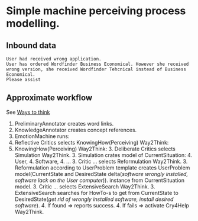 # Simple machine perceiving process modelling.

## Inbound data
```
User had received wrong application.
User has ordered Wordfinder Business Economical. However she received wrong version, she received Wordfinder Tehcnical instead of Business Economical.
Please assist
```

## Approximate workflow
See [Ways to think](http://web.media.mit.edu/~minsky/E7/eb7.html#_Toc451324833)

 1. PreliminaryAnnotator creates word links.
 1. KnowledgeAnnotator creates concept references.
 1. EmotionMachine runs:
   2. Reflective Critics selects KnowingHow(Perceiving) Way2Think:
   2. KnowingHow(Perceiving) Way2Think:
     3. Deliberate Critics selects Simulation Way2Think.
     3. Simulation crates model of CurrentSituation:
         4. User,
         4. Software,
         4. ...
     3. Critic ... selects Reformulation Way2Think.
     3. Reformulation according to UserProblem template creates UserProblem model(CurrentState and DesiredState delta(_software wrongly installed, software lack on the User computer_)).
     instance from CurrentSituation model.
     3. Critic ... selects ExtensiveSearch Way2Think.
     3. ExtensiveSearch searches for HowTo-s to get from CurrentState to DesiredState(_get rid of wrongly installed software, install desired software_).
         4. If found => reports success.
         4. If fails => activate Cry4Help Way2Think.

